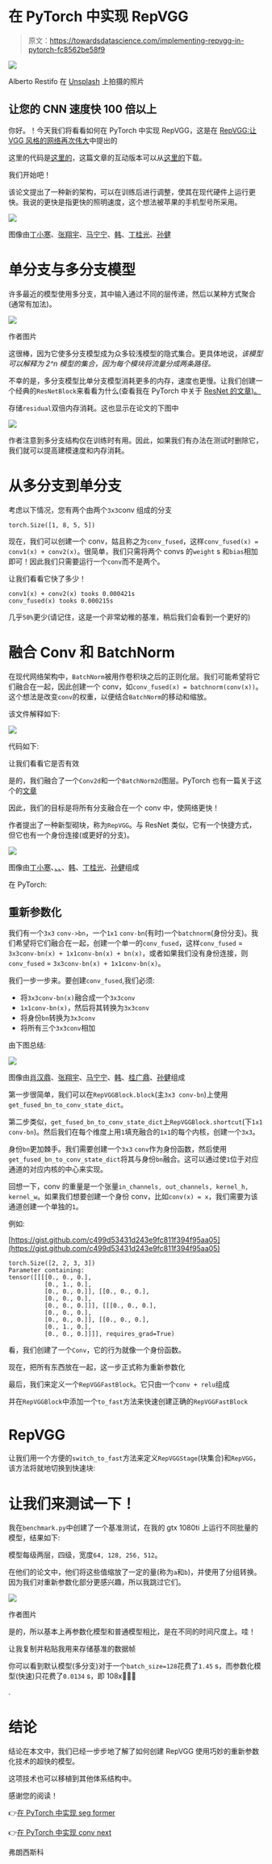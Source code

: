 # 在 PyTorch 中实现 RepVGG

> 原文：<https://towardsdatascience.com/implementing-repvgg-in-pytorch-fc8562be58f9>

![](img/90689a96fe7df3c0bafd821a9d8b7590.png)

Alberto Restifo 在 [Unsplash](https://unsplash.com/photos/_RBcxo9AU-U?utm_source=unsplash&utm_medium=referral&utm_content=creditCopyText) 上拍摄的照片

## 让您的 CNN 速度快 100 倍以上

你好。！今天我们将看看如何在 PyTorch 中实现 RepVGG，这是在 [RepVGG:让 VGG 风格的网络再次伟大](https://arxiv.org/pdf/2101.03697.pdf)中提出的

这里的代码是[这里的](https://github.com/FrancescoSaverioZuppichini/RepVgg)，这篇文章的互动版本可以从[这里的](https://github.com/FrancescoSaverioZuppichini/RepVgg/blob/main/README.ipynb)下载。

我们开始吧！

该论文提出了一种新的架构，可以在训练后进行调整，使其在现代硬件上运行更快。我说的更快是指更快的照明速度，这个想法被苹果的手机型号所采用。

![](img/8cedabb81664aaac8e113dcd49f27033.png)

图像由[丁小寒](https://arxiv.org/search/cs?searchtype=author&query=Ding%2C+X)、[张翔宇](https://arxiv.org/search/cs?searchtype=author&query=Zhang%2C+X)、[马宁宁](https://arxiv.org/search/cs?searchtype=author&query=Ma%2C+N)、[韩](https://arxiv.org/search/cs?searchtype=author&query=Han%2C+J)、[丁桂光](https://arxiv.org/search/cs?searchtype=author&query=Ding%2C+G)、[孙健](https://arxiv.org/search/cs?searchtype=author&query=Sun%2C+J)

# 单分支与多分支模型

许多最近的模型使用多分支，其中输入通过不同的层传递，然后以某种方式聚合(通常有加法)。

![](img/ed27553ef837f4239651fb846cbc6aae.png)

作者图片

这很棒，因为它使多分支模型成为众多较浅模型的隐式集合。更具体地说，*该模型可以解释为 2^n 模型的集合，因为每个模块将流量分成两条路径。*

不幸的是，多分支模型比单分支模型消耗更多的内存，速度也更慢。让我们创建一个经典的`ResNetBlock`来看看为什么(查看我在 PyTorch 中关于 [ResNet 的文章)。](/residual-network-implementing-resnet-a7da63c7b278)

存储`residual`双倍内存消耗。这也显示在论文的下图中

![](img/e2c033e6f89d03716d698e5ae5bc162d.png)

作者注意到多分支结构仅在训练时有用。因此，如果我们有办法在测试时删除它，我们就可以提高建模速度和内存消耗。

# 从多分支到单分支

考虑以下情况，您有两个由两个`3x3`conv 组成的分支

```
torch.Size([1, 8, 5, 5])
```

现在，我们可以创建一个 conv，姑且称之为`conv_fused`，这样`conv_fused(x) = conv1(x) + conv2(x)`。很简单，我们只需将两个 convs 的`weight` s 和`bias`相加即可！因此我们只需要运行一个`conv`而不是两个。

让我们看看它快了多少！

```
conv1(x) + conv2(x) tooks 0.000421s
conv_fused(x) tooks 0.000215s
```

几乎`50%`更少(请记住，这是一个非常幼稚的基准，稍后我们会看到一个更好的)

# 融合 Conv 和 BatchNorm

在现代网络架构中，`BatchNorm`被用作卷积块之后的正则化层。我们可能希望将它们融合在一起，因此创建一个 conv，如`conv_fused(x) = batchnorm(conv(x))`。这个想法是改变`conv`的权重，以便结合`BatchNorm`的移动和缩放。

该文件解释如下:

![](img/d44688d99b9a8436d047b040fd55a373.png)

代码如下:

让我们看看它是否有效

是的，我们融合了一个`Conv2d`和一个`BatchNorm2d`图层。PyTorch 也有一篇关于这个的[文章](https://pytorch.org/tutorials/intermediate/custom_function_conv_bn_tutorial.html)

因此，我们的目标是将所有分支融合在一个 conv 中，使网络更快！

作者提出了一种新型砌块，称为`RepVGG`。与 ResNet 类似，它有一个快捷方式，但它也有一个身份连接(或更好的分支)。

![](img/0b84f28573ee3be685677c562ff3b9fa.png)

图像由[丁小寒](https://arxiv.org/search/cs?searchtype=author&query=Ding%2C+X)、[、](https://arxiv.org/search/cs?searchtype=author&query=Zhang%2C+X)[、](https://arxiv.org/search/cs?searchtype=author&query=Ma%2C+N)、[韩](https://arxiv.org/search/cs?searchtype=author&query=Han%2C+J)、[丁桂光](https://arxiv.org/search/cs?searchtype=author&query=Ding%2C+G)、[孙健](https://arxiv.org/search/cs?searchtype=author&query=Sun%2C+J)组成

在 PyTorch:

## 重新参数化

我们有一个`3x3` `conv->bn`，一个`1x1` `conv-bn`(有时)一个`batchnorm`(身份分支)。我们希望将它们融合在一起，创建一个单一的`conv_fused`，这样`conv_fused` = `3x3conv-bn(x) + 1x1conv-bn(x) + bn(x)`，或者如果我们没有身份连接，则`conv_fused` = `3x3conv-bn(x) + 1x1conv-bn(x)`。

我们一步一步来。要创建`conv_fused`,我们必须:

*   将`3x3conv-bn(x)`融合成一个`3x3conv`
*   `1x1conv-bn(x)`，然后将其转换为`3x3conv`
*   将身份`bn`转换为`3x3conv`
*   将所有三个`3x3conv`相加

由下图总结:

![](img/5064a316323e5106ec4b094da076663f.png)

图像由[肖汉鼎](https://arxiv.org/search/cs?searchtype=author&query=Ding%2C+X)、[张翔宇](https://arxiv.org/search/cs?searchtype=author&query=Zhang%2C+X)、[马宁宁](https://arxiv.org/search/cs?searchtype=author&query=Ma%2C+N)、[韩](https://arxiv.org/search/cs?searchtype=author&query=Han%2C+J)、[桂广鼎](https://arxiv.org/search/cs?searchtype=author&query=Ding%2C+G)、[孙健](https://arxiv.org/search/cs?searchtype=author&query=Sun%2C+J)组成

第一步很简单，我们可以在`RepVGGBlock.block`(主`3x3 conv-bn`)上使用`get_fused_bn_to_conv_state_dict`。

第二步类似，`get_fused_bn_to_conv_state_dict`上`RepVGGBlock.shortcut`(下`1x1 conv-bn`)。然后我们在每个维度上用`1`填充融合的`1x1`的每个内核，创建一个`3x3`。

身份`bn`更加棘手。我们需要创建一个`3x3` `conv`作为身份函数，然后使用`get_fused_bn_to_conv_state_dict`将其与身份`bn`融合。这可以通过使`1`位于对应通道的对应内核的中心来实现。

回想一下，conv 的重量是一个张量`in_channels, out_channels, kernel_h, kernel_w`。如果我们想要创建一个身份 conv，比如`conv(x) = x`，我们需要为该通道创建一个单独的`1`。

例如:

[https://gist.github.com/c499d53431d243e9fc811f394f95aa05](https://gist.github.com/c499d53431d243e9fc811f394f95aa05)

```
torch.Size([2, 2, 3, 3])
Parameter containing:
tensor([[[[0., 0., 0.],
          [0., 1., 0.],
          [0., 0., 0.]], [[0., 0., 0.],
          [0., 0., 0.],
          [0., 0., 0.]]], [[[0., 0., 0.],
          [0., 0., 0.],
          [0., 0., 0.]], [[0., 0., 0.],
          [0., 1., 0.],
          [0., 0., 0.]]]], requires_grad=True)
```

看，我们创建了一个`Conv`，它的行为就像一个身份函数。

现在，把所有东西放在一起，这一步正式称为重新参数化

最后，我们来定义一个`RepVGGFastBlock`。它只由一个`conv + relu`组成

并在`RepVGGBlock`中添加一个`to_fast`方法来快速创建正确的`RepVGGFastBlock`

# RepVGG

让我们用一个方便的`switch_to_fast`方法来定义`RepVGGStage`(块集合)和`RepVGG`，该方法将就地切换到快速块:

# 让我们来测试一下！

我在`benchmark.py`中创建了一个基准测试，在我的 gtx 1080ti 上运行不同批量的模型，结果如下:

模型每级两层，四级，宽度`64, 128, 256, 512`。

在他们的论文中，他们将这些值缩放了一定的量(称为`a`和`b`)，并使用了分组转换。因为我们对重新参数化部分更感兴趣，所以我跳过它们。

![](img/78f47168a59d2723e753f80c587a344b.png)

作者图片

是的，所以基本上再参数化模型和普通模型相比，是在不同的时间尺度上。哇！

让我复制并粘贴我用来存储基准的数据帧

你可以看到默认模型(多分支)对于一个`batch_size=128`花费了`1.45` s，而参数化模型(快速)只花费了`0.0134` s，即 108x🚀🚀🚀

.

# 结论

结论在本文中，我们已经一步步地了解了如何创建 RepVGG 使用巧妙的重新参数化技术的超快的模型。

这项技术也可以移植到其他体系结构中。

感谢您的阅读！

👉[在 PyTorch 中实现 seg former](https://medium.com/p/8f4705e2ed0e)

👉[在 PyTorch 中实现 conv next](https://medium.com/p/7e37a67abba6)

弗朗西斯科
